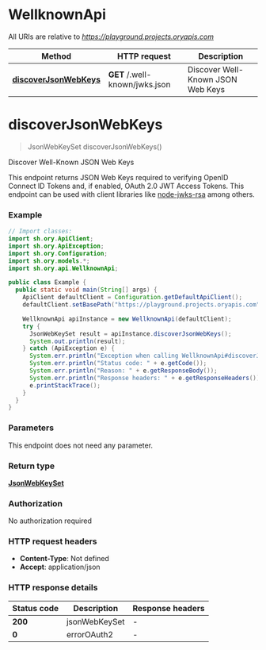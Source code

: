 # WellknownApi

All URIs are relative to *https://playground.projects.oryapis.com*

| Method | HTTP request | Description |
|------------- | ------------- | -------------|
| [**discoverJsonWebKeys**](WellknownApi.md#discoverJsonWebKeys) | **GET** /.well-known/jwks.json | Discover Well-Known JSON Web Keys |


<a id="discoverJsonWebKeys"></a>
# **discoverJsonWebKeys**
> JsonWebKeySet discoverJsonWebKeys()

Discover Well-Known JSON Web Keys

This endpoint returns JSON Web Keys required to verifying OpenID Connect ID Tokens and, if enabled, OAuth 2.0 JWT Access Tokens. This endpoint can be used with client libraries like [node-jwks-rsa](https://github.com/auth0/node-jwks-rsa) among others.

### Example
```java
// Import classes:
import sh.ory.ApiClient;
import sh.ory.ApiException;
import sh.ory.Configuration;
import sh.ory.models.*;
import sh.ory.api.WellknownApi;

public class Example {
  public static void main(String[] args) {
    ApiClient defaultClient = Configuration.getDefaultApiClient();
    defaultClient.setBasePath("https://playground.projects.oryapis.com");

    WellknownApi apiInstance = new WellknownApi(defaultClient);
    try {
      JsonWebKeySet result = apiInstance.discoverJsonWebKeys();
      System.out.println(result);
    } catch (ApiException e) {
      System.err.println("Exception when calling WellknownApi#discoverJsonWebKeys");
      System.err.println("Status code: " + e.getCode());
      System.err.println("Reason: " + e.getResponseBody());
      System.err.println("Response headers: " + e.getResponseHeaders());
      e.printStackTrace();
    }
  }
}
```

### Parameters
This endpoint does not need any parameter.

### Return type

[**JsonWebKeySet**](JsonWebKeySet.md)

### Authorization

No authorization required

### HTTP request headers

 - **Content-Type**: Not defined
 - **Accept**: application/json

### HTTP response details
| Status code | Description | Response headers |
|-------------|-------------|------------------|
| **200** | jsonWebKeySet |  -  |
| **0** | errorOAuth2 |  -  |


